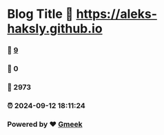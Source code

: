 # Blog Title :link: https://aleks-haksly.github.io 
### :page_facing_up: [9](https://aleks-haksly.github.io/tag.html) 
### :speech_balloon: 0 
### :hibiscus: 2973 
### :alarm_clock: 2024-09-12 18:11:24 
### Powered by :heart: [Gmeek](https://github.com/Meekdai/Gmeek)
